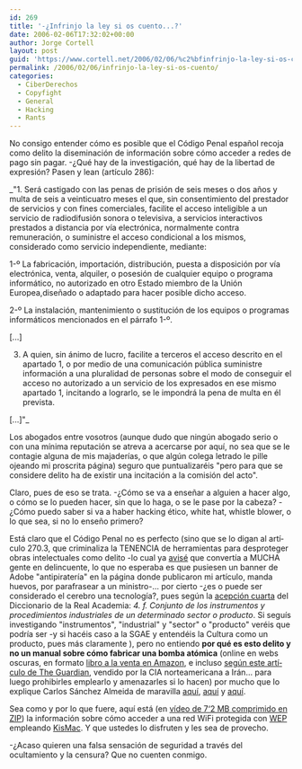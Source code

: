 ```yaml
---
id: 269
title: '-¿Infrinjo la ley si os cuento...?'
date: 2006-02-06T17:32:02+00:00
author: Jorge Cortell
layout: post
guid: 'https://www.cortell.net/2006/02/06/%c2%bfinfrinjo-la-ley-si-os-cuento/'
permalink: /2006/02/06/infrinjo-la-ley-si-os-cuento/
categories:
  - CiberDerechos
  - Copyfight
  - General
  - Hacking
  - Rants
---
```

No consigo entender cómo es posible que el Código Penal español recoja como delito la diseminación de información sobre cómo acceder a redes de pago sin pagar. -¿Qué hay de la investigación, qué hay de la libertad de expresión? Pasen y lean (artí­culo 286):

_"1. Será castigado con las penas de prisión de seis meses o dos años y multa de seis a veinticuatro meses el que, sin consentimiento del prestador de servicios y con fines comerciales, facilite el acceso inteligible a un servicio de radiodifusión sonora o televisiva, a servicios interactivos prestados a distancia por ví­a electrónica, normalmente contra remuneración, o suministre el acceso condicional a los mismos, considerado como servicio independiente, mediante:
  
1-º La fabricación, importación, distribución, puesta a disposición por ví­a electrónica, venta, alquiler, o posesión de cualquier equipo o programa informático, no autorizado en otro Estado miembro de la Unión Europea,diseñado o adaptado para hacer posible dicho acceso.
  
2-º La instalación, mantenimiento o sustitución de los equipos o programas informáticos mencionados en el párrafo 1-º.
  
[...]
  
3. A quien, sin ánimo de lucro, facilite a terceros el acceso descrito en el apartado 1, o por medio de una comunicación pública suministre información a una pluralidad de personas sobre el modo de conseguir el acceso no autorizado a un servicio de los expresados en ese mismo apartado 1, incitando a lograrlo, se le impondrá la pena de multa en él prevista.
  
[...]"_

Los abogados entre vosotros (aunque dudo que ningún abogado serio o con una mí­nima reputación se atreva a acercarse por aquí­, no sea que se le contagie alguna de mis majaderí­as, o que algún colega letrado le pille ojeando mi proscrita página) seguro que puntualizaréis "pero para que se considere delito ha de existir una incitación a la comisión del acto".

Claro, pues de eso se trata. -¿Cómo se va a enseñar a alguien a hacer algo, o cómo se lo pueden hacer, sin que lo haga, o se le pase por la cabeza? -¿Cómo puedo saber si va a haber hacking ético, white hat, whistle blower, o lo que sea, si no lo enseño primero?

Está claro que el Código Penal no es perfecto (sino que se lo digan al artí­culo 270.3, que criminaliza la TENENCIA de herramientas para desproteger obras intelectuales como delito -lo cual ya [avisé](https://www.faq-mac.com/mt/archives/009835.php) que convertí­a a MUCHA gente en delincuente, lo que no esperaba es que pusiesen un banner de Adobe "antipiraterí­a" en la página donde publicaron mi artí­culo, manda huevos, por parafrasear a un ministro-... por cierto -¿es o puede ser considerado el cerebro una tecnologí­a?, pues según la [acepción cuarta](https://buscon.rae.es/draeI/SrvltGUIBusUsual?LEMA=tecnologí­a&TIPO_HTML=2&FORMATO=ampliado&sourceid=mozilla-search) del Diccionario de la Real Academia: _4. f. Conjunto de los instrumentos y procedimientos industriales de un determinado sector o producto_. Si seguí­s investigando "instrumentos", "industrial" y "sector" o "producto" veréis que podrí­a ser -y si hacéis caso a la SGAE y entendéis la Cultura como un producto, pues más claramente ), pero no entiendo **por qué es esto delito y no un manual sobre cómo fabricar una bomba atómica** (online en webs oscuras, en formato [libro a la venta en Amazon](https://www.amazon.com/gp/product/1560256036/103-9338316-6833466?v=glance&n=283155), e incluso [según este artí­culo de The Guardian](https://www.guardian.co.uk/iran/story/0,12858,1678220,00.html), vendido por la CIA norteamericana a Irán... para luego prohibirles emplearlo y amenazarles si lo hacen) por mucho que lo explique Carlos Sánchez Almeida de maravilla [aquí­](https://republicainternet.blogspot.com/2004/11/las-herramientas-prohibidas.html), [aquí­](https://www.rebelion.org/cibercensura/almeida010203.htm) y [aquí­](https://www.lainsignia.org/2004/julio/cyt_003.htm).

Sea como y por lo que fuere, aquí­ está (en [ví­deo de 7‘2 MB comprimido en ZIP](https://homepage.mac.com/brianstucki/.Public/kismac.zip)) la información sobre cómo acceder a una red WiFi protegida con [WEP](https://en.wikipedia.org/wiki/WEP) empleando [KisMac](https://kismac.de/). Y que ustedes lo disfruten y les sea de provecho.

-¿Acaso quieren una falsa sensación de seguridad a través del ocultamiento y la censura? Que no cuenten conmigo.